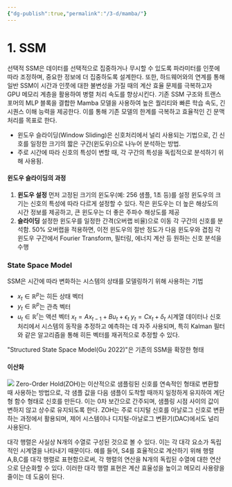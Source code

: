 ```yaml
---
{"dg-publish":true,"permalink":"/3-d/mamba/"}
---
```


# 1. SSM
 선택적 SSM은 데이터를 선택적으로 집중하거나 무시할 수 있도록 파라미터를 인풋에 따라 조정하며, 중요한 정보에 더 집중하도록 설계한다. 또한, 하드웨어와의 연계를 통해 일반 SSM이 시간과 인풋에 대한 불변성을 가질 때의 계산 효율 문제를 극복하고자 GPU 메모리 계층을 활용하여 병렬 처리 속도를 향상시킨다. 기존 SSM 구조와 트랜스포머의 MLP 블록을 결합한 Mamba 모델을 사용하여 높은 퀄리티와 빠른 학습 속도, 긴 시퀀스 이해 능력을 제공한다. 이를 통해 기존 모델의 한계를 극복하고 효율적인 긴 문맥 처리를 목표로 한다.

+ 윈도우 슬라이딩(Window Sliding)은 신호처리에서 널리 사용되는 기법으로, 긴 신호를 일정한 크기의 짧은 구간(윈도우)으로 나누어 분석하는 방법. 
+ 주로 시간에 따라 신호의 특성이 변할 때, 각 구간의 특성을 독립적으로 분석하기 위해 사용됨.
#### 윈도우 슬라이딩의 과정
1. **윈도우 설정**
	먼저 고정된 크기의 윈도우(예: 256 샘플, 1초 등)를 설정
	윈도우의 크기는 신호의 특성에 따라 다르게 설정할 수 있다. 
	작은 윈도우는 더 높은 해상도의 시간 정보를 제공하고, 큰 윈도우는 더 좋은 주파수 해상도를 제공
2. **슬라이딩** 
	설정한 윈도우를 일정한 간격(오버랩 비율)으로 이동
	각 구간의 신호를 분석함. 50% 오버랩을 적용하면, 이전 윈도우의 절반 정도가 다음 윈도우와 겹침
각 윈도우 구간에서 Fourier Transform, 필터링, 에너지 계산 등 원하는 신호 분석을 수행

### State Space Model
SSM은 시간에 따라 변화하는 시스템의 상태를 모델링하기 위해 사용하는 기법
- $x_t \in \mathbb{R}^p$는 히든 상태 벡터
- $y_t \in \mathbb{R}^p$는 관측 벡터
- $u_t \in \mathbb{R}^r$는 액션 벡터
$x_t = A x_{t-1} + B u_t + \epsilon_t$
$y_t = C x_t + \delta_t$
시계열 데이터나 신호 처리에서 시스템의 동작을 추정하고 예측하는 데 자주 사용되며, 특히 Kalman 필터와 같은 알고리즘을 통해 히든 벡터를 재귀적으로 추정할 수 있다.

"Structured State Space Model(Gu 2022)"은 기존의 SSM을 확장한 형태
#### 이산화
![](https://i.imgur.com/6RlZhxW.png)
Zero-Order Hold(ZOH)는 이산적으로 샘플링된 신호를 연속적인 형태로 변환할 때 사용하는 방법으로, 각 샘플 값을 다음 샘플이 도착할 때까지 일정하게 유지하여 계단형 함수 형태로 신호를 만든다. 이는 0차 보간으로 간주되며, 샘플링 시점 사이의 값이 변하지 않고 상수로 유지되도록 한다. ZOH는 주로 디지털 신호를 아날로그 신호로 변환하는 과정에서 활용되며, 제어 시스템이나 디지털-아날로그 변환기(DAC)에서도 널리 사용된다.

대각 행렬은 사실상 N개의 수열로 구성된 것으로 볼 수 있다. 이는 각 대각 요소가 독립적인 시계열을 나타내기 때문이다. 예를 들어, S4를 효율적으로 계산하기 위해 행렬 A,B,C를 대각 행렬로 표현함으로써, 각 행렬의 연산을 N개의 독립된 수열에 대한 연산으로 단순화할 수 있다. 이러한 대각 행렬 표현은 계산 효율성을 높이고 메모리 사용량을 줄이는 데 도움이 된다.
